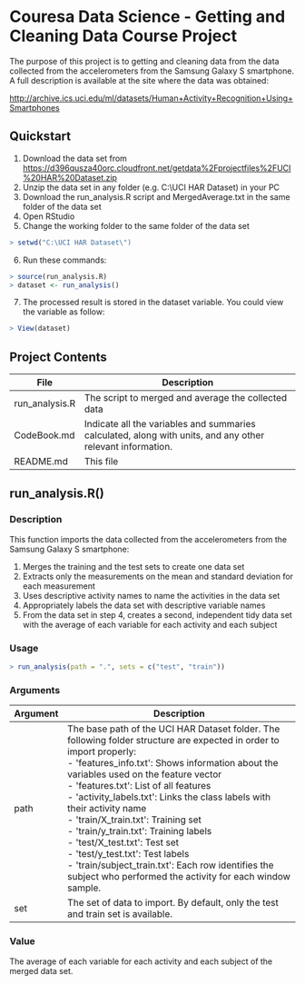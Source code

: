 # Couresa Data Science - Getting and Cleaning Data Course Project

The purpose of this project is to getting and cleaning data from the data collected from the accelerometers from the Samsung Galaxy S smartphone. A full description is available at the site where the data was obtained:

http://archive.ics.uci.edu/ml/datasets/Human+Activity+Recognition+Using+Smartphones

## Quickstart

1. Download the data set from https://d396qusza40orc.cloudfront.net/getdata%2Fprojectfiles%2FUCI%20HAR%20Dataset.zip
2. Unzip the data set in any folder (e.g. C:\UCI HAR Dataset\) in your PC
3. Download the run_analysis.R script and MergedAverage.txt in the same folder of the data set
4. Open RStudio 
5. Change the working folder to the same folder of the data set

```R
> setwd("C:\UCI HAR Dataset\")
```

6. Run these commands:

```R
> source(run_analysis.R)
> dataset <- run_analysis()
```

7.  The processed result is stored in the dataset variable. You could view the variable as follow:

```R
> View(dataset)
```

## Project Contents

File | Description
-------- | -------------
run_analysis.R | The script to merged and average the collected data
CodeBook.md | Indicate all the variables and summaries calculated, along with units, and any other relevant information.
README.md | This file

## run_analysis.R()

### Description

This function imports the data collected from the accelerometers from the Samsung Galaxy S smartphone:
1. Merges the training and the test sets to create one data set
2. Extracts only the measurements on the mean and standard deviation for each measurement
3. Uses descriptive activity names to name the activities in the data set
4. Appropriately labels the data set with descriptive variable names
5. From the data set in step 4, creates a second, independent tidy data set with the average of each variable for each activity and each subject

### Usage

```R
> run_analysis(path = ".", sets = c("test", "train"))
```

### Arguments

Argument | Description
-------- | -------------
path | The base path of the UCI HAR Dataset folder. The following folder structure are expected in order to import properly:<br />- 'features_info.txt': Shows information about the variables used on the feature vector<br />- 'features.txt': List of all features<br />- 'activity_labels.txt': Links the class labels with their activity name<br />- 'train/X_train.txt': Training set<br />- 'train/y_train.txt': Training labels<br />- 'test/X_test.txt': Test set<br />- 'test/y_test.txt': Test labels<br />- 'train/subject_train.txt': Each row identifies the subject who performed the activity for each window sample. 
set | The set of data to import. By default, only the test and train set is available.

### Value

The average of each variable for each activity and each subject of the merged data set.
